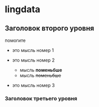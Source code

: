 # lingdata

## Заголовок второго уровня

помогите

* это мысль номер 1

* это мысль номер 2
  * мысль **поменьбше**
  * мысль ~~поменьбше~~

* это мысль номер 3

### Заголовок третьего уровня
